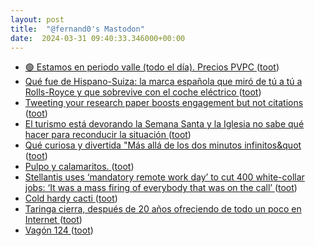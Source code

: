 ```yaml
---
layout: post
title:  "@fernand0's Mastodon"
date:  2024-03-31 09:40:33.346000+00:00
---
```

*  [🟢 Estamos en periodo valle (todo el día). Precios PVPC ](https://mastodon.social/@fernand0/112189638793207035) ([toot](https://mastodon.social/@fernand0/112189638793207035))
*  [Qué fue de Hispano-Suiza: la marca española que miró de tú a tú a Rolls-Royce y que sobrevive con el coche eléctrico ](https://www.xataka.com/movilidad/que-fue-hispano-suiza-marca-espanola-que-miro-tu-a-tu-a-rolls-royce-que-sobrevive-coche-electrico-) ([toot](https://mastodon.social/@fernand0/112189584654788210))
*  [Tweeting your research paper boosts engagement but not citations ](https://www.nature.com/articles/d41586-024-00922-) ([toot](https://mastodon.social/@fernand0/112189302450228254))
*  [El turismo está devorando la Semana Santa y la Iglesia no sabe qué hacer para reconducir la situación ](https://www.xataka.com/magnet/turismo-esta-devorando-semana-santa-iglesia-no-sabe-que-hacer-para-reconducir-situacio) ([toot](https://mastodon.social/@fernand0/112187656481557071))
*  [Qué curiosa y divertida &quot;Más allá de los dos minutos infinitos&quot ](https://mastodon.social/@fernand0/112186207351063215) ([toot](https://mastodon.social/@fernand0/112186207351063215))
*  [Pulpo y calamaritos. ](https://avecesunafoto.wordpress.com/2024/03/30/pulpo-y-calamaritos) ([toot](https://mastodon.social/@fernand0/112186068633351833))
*  [Stellantis uses ‘mandatory remote work day’ to cut 400 white-collar jobs: ‘It was a mass firing of everybody that was on the call’ ](https://fortune.com/2024/03/24/stellantis-layoffs-mandatory-remote-work-day) ([toot](https://mastodon.social/@fernand0/112185955879095816))
*  [Cold hardy cacti   ](https://www.succseed.com/en/cold-hardy-species.html) ([toot](https://mastodon.social/@fernand0/112185864969258107))
*  [Taringa cierra, después de 20 años ofreciendo de todo un poco en Internet ](https://wwwhatsnew.com/2024/03/12/taringa-cierra-despues-de-20-anos-ofreciendo-de-todo-un-poco-en-internet) ([toot](https://mastodon.social/@fernand0/112185634504850325))
*  [Vagón 124 ](https://www.flickr.com/photos/fernand0/53600902052) ([toot](https://mastodon.social/@fernand0/112185306706858304))
